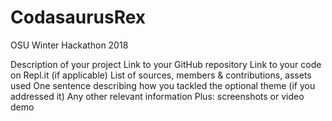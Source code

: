# CodasaurusRex
OSU Winter Hackathon 2018

Description of your project
Link to your GitHub repository
Link to your code on Repl.it (if applicable)
List of sources, members & contributions, assets used
One sentence describing how you tackled the optional theme (if you addressed it)
Any other relevant information
Plus: screenshots or video demo
